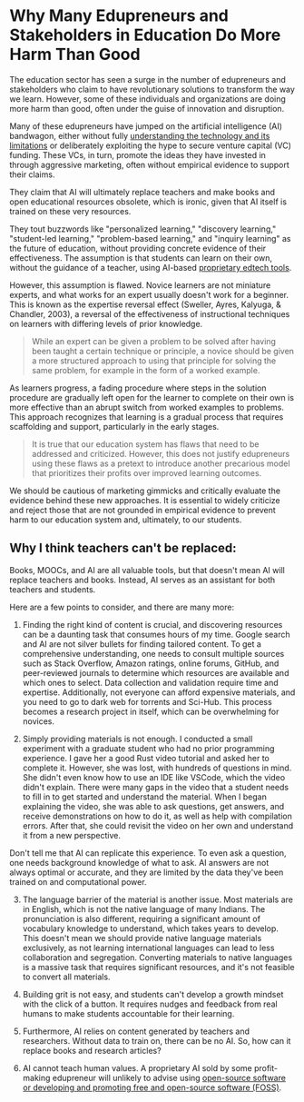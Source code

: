 # Why Many Edupreneurs and Stakeholders in Education Do More Harm Than Good

The education sector has seen a surge in the number of edupreneurs and stakeholders who claim to have revolutionary solutions to transform the way we learn. However, some of these individuals and organizations are doing more harm than good, often under the guise of innovation and disruption.

Many of these edupreneurs have jumped on the artificial intelligence (AI) bandwagon, either without fully [understanding the technology and its limitations](https://iambrainstorming.github.io/chapters/do-we-have-to-fear-machine-learning-or-ai.html) or deliberately exploiting the hype to secure venture capital (VC) funding. These VCs, in turn, promote the ideas they have invested in through aggressive marketing, often without empirical evidence to support their claims.

They claim that AI will ultimately replace teachers and make books and open educational resources obsolete, which is ironic, given that AI itself is trained on these very resources.

They tout buzzwords like "personalized learning," "discovery learning," "student-led learning," "problem-based learning," and "inquiry learning" as the future of education, without providing concrete evidence of their effectiveness. The assumption is that students can learn on their own, without the guidance of a teacher, using AI-based [proprietary edtech tools](https://iambrainstorming.github.io/chapters/programming/foss_philosophy.html).

However, this assumption is flawed. Novice learners are not miniature experts, and what works for an expert usually doesn't work for a beginner. This is known as the expertise reversal effect (Sweller, Ayres, Kalyuga, & Chandler, 2003), a reversal of the effectiveness of instructional techniques on learners with differing levels of prior knowledge. 

> While an expert can be given a problem to be solved after having been taught a certain technique or principle, a novice should be given a more structured approach to using that principle for solving the same problem, for example in the form of a worked example.

As learners progress, a fading procedure where steps in the solution procedure are gradually left open for the learner to complete on their own is more effective than an abrupt switch from worked examples to problems. This approach recognizes that learning is a gradual process that requires scaffolding and support, particularly in the early stages.

> It is true that our education system has flaws that need to be addressed and criticized. However, this does not justify edupreneurs using these flaws as a pretext to introduce another precarious model that prioritizes their profits over improved learning outcomes.

We should be cautious of marketing gimmicks and critically evaluate the evidence behind these new approaches. It is essential to widely criticize and reject those that are not grounded in empirical evidence to prevent harm to our education system and, ultimately, to our students.

## Why I think teachers can't be replaced:

Books, MOOCs, and AI are all valuable tools, but that doesn't mean AI will replace teachers and books. Instead, AI serves as an assistant for both teachers and students.

Here are a few points to consider, and there are many more:

1. Finding the right kind of content is crucial, and discovering resources can be a daunting task that consumes hours of my time. Google search and AI are not silver bullets for finding tailored content. To get a comprehensive understanding, one needs to consult multiple sources such as Stack Overflow, Amazon ratings, online forums, GitHub, and peer-reviewed journals to determine which resources are available and which ones to select. Data collection and validation require time and expertise. Additionally, not everyone can afford expensive materials, and you need to go to dark web for torrents and Sci-Hub. This process becomes a research project in itself, which can be overwhelming for novices.

2. Simply providing materials is not enough. I conducted a small experiment with a graduate student who had no prior programming experience. I gave her a good Rust video tutorial and asked her to complete it. However, she was lost, with hundreds of questions in mind. She didn't even know how to use an IDE like VSCode, which the video didn't explain. There were many gaps in the video that a student needs to fill in to get started and understand the material. When I began explaining the video, she was able to ask questions, get answers, and receive demonstrations on how to do it, as well as help with compilation errors. After that, she could revisit the video on her own and understand it from a new perspective.

Don't tell me that AI can replicate this experience. To even ask a question, one needs background knowledge of what to ask. AI answers are not always optimal or accurate, and they are limited by the data they've been trained on and computational power.

3. The language barrier of the material is another issue. Most materials are in English, which is not the native language of many Indians. The pronunciation is also different, requiring a significant amount of vocabulary knowledge to understand, which takes years to develop. This doesn't mean we should provide native language materials exclusively, as not learning international languages can lead to less collaboration and segregation. Converting materials to native languages is a massive task that requires significant resources, and it's not feasible to convert all materials.

4. Building grit is not easy, and students can't develop a growth mindset with the click of a button. It requires nudges and feedback from real humans to make students accountable for their learning.

5. Furthermore, AI relies on content generated by teachers and researchers. Without data to train on, there can be no AI. So, how can it replace books and research articles?

6. AI cannot teach human values. A proprietary AI sold by some profit-making edupreneur will unlikely to advise using [open-source software or developing and promoting free and open-source software (FOSS)](https://www.gnu.org/education/edu-schools.html#content).


